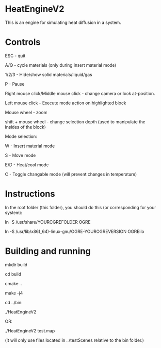 HeatEngineV2
=========

This is an engine for simulating heat diffusion in a system.

Controls
====
ESC - quit

A/Q - cycle materials (only during insert material mode)

1/2/3 - Hide/show solid materials/liquid/gas

P - Pause

Right mouse click/Middle mouse click - change camera or look at-position.

Left mouse click - Execute mode action on highlighted block

Mouse wheel - zoom

shift + mouse wheel - change selection depth (used to manipulate the insides of the block)


Mode selection:

W - Insert material mode

S - Move mode

E/D - Heat/cool mode

C - Toggle changable mode (will prevent changes in temperature)


Instructions
====

In the root folder (this folder), you should do this (or corresponding for your system):

ln -S /usr/share/YOUROGREFOLDER OGRE

ln -S /usr/lib/x86(_64)-linux-gnu/OGRE-YOUROGREVERSION OGRElib

Building and running
====

mkdir build

cd build

cmake ..

make -j4

cd ../bin

./HeatEngineV2

OR:

./HeatEngineV2 test.map

(it will only use files located in ../testScenes relative to the bin folder.)
